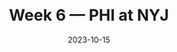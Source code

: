 ---
layout: game
title: Week 6 — PHI at NYJ
season: 2023
game_id: 2023_06_PHI_NYJ
week: 6
date: 2023-10-15
home_team: NYJ
away_team: PHI
final_home: 
final_away: 
pbp_url: /assets/data/pbp/2023/2023_06_PHI_NYJ.csv.gz
---